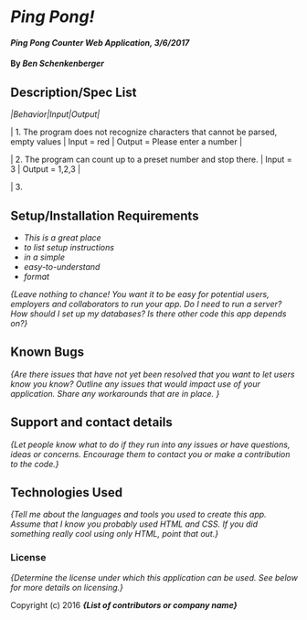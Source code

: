 # _Ping Pong!_

#### _Ping Pong Counter Web Application, 3/6/2017_

#### By _**Ben Schenkenberger**_

## Description/Spec List

_|Behavior|Input|Output|_

| 1. The program does not recognize characters that cannot be parsed, empty values | Input = red | Output = Please enter a number |

| 2. The program can count up to a preset number and stop there. | Input = 3 | Output = 1,2,3 |


| 3. 

## Setup/Installation Requirements

* _This is a great place_
* _to list setup instructions_
* _in a simple_
* _easy-to-understand_
* _format_

_{Leave nothing to chance! You want it to be easy for potential users, employers and collaborators to run your app. Do I need to run a server? How should I set up my databases? Is there other code this app depends on?}_

## Known Bugs

_{Are there issues that have not yet been resolved that you want to let users know you know?  Outline any issues that would impact use of your application.  Share any workarounds that are in place. }_

## Support and contact details

_{Let people know what to do if they run into any issues or have questions, ideas or concerns.  Encourage them to contact you or make a contribution to the code.}_

## Technologies Used

_{Tell me about the languages and tools you used to create this app. Assume that I know you probably used HTML and CSS. If you did something really cool using only HTML, point that out.}_

### License

*{Determine the license under which this application can be used.  See below for more details on licensing.}*

Copyright (c) 2016 **_{List of contributors or company name}_**
